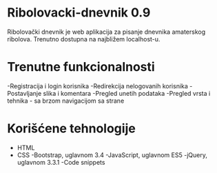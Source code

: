 # Ribolovacki-dnevnik 0.9
Ribolovački dnevnik je web aplikacija za pisanje dnevnika amaterskog ribolova. Trenutno dostupna na najbližem localhost-u.

# Trenutne funkcionalnosti
-Registracija i login korisnika
-Redirekcija nelogovanih korisnika
-Postavljanje slika i komentara
-Pregled unetih podataka
-Pregled vrsta i tehnika - sa brzom navigacijom sa strane
# Korišćene tehnologije
- HTML
- CSS
-Bootstrap, uglavnom 3.4
-JavaScript, uglavnom ES5
-jQuery, uglavnom 3.3.1
-Code snippets
